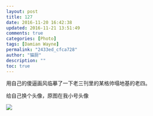 ```yaml
---
layout: post
title: 127
date: 2016-11-20 16:42:38
updated: 2016-11-21 13:51:49
comments: true
categories: [Photo]
tags: [Damian Wayne]
permalink: "2433ed_cfca728"
author: "猫厨"
description: ""
toc: true
---
```


<p>用自己的傻逼画风临摹了一下老三刊里的某格帅塌地基的老四。<br /></p> 
<p>给自己换个头像，原图在我小号头像</p>

![](https://nos.netease.com/imglf2/img/cVZNdzJtQk9JV2ZRM3Bodi9Va1FqeWhrV0IrQzU0Q213c1pUYkFjSEF3ZVkzSVZvZmRSa3ZBPT0.jpg)